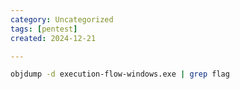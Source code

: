 ```yaml
---
category: Uncategorized
tags: [pentest]
created: 2024-12-21

---
```

```bash - kali
objdump -d execution-flow-windows.exe | grep flag
```
